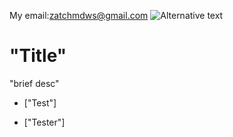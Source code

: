 My email:zatchmdws@gmail.com ![Alternative text](https://avatars1.githubusercontent.com/u/59651796?v=4)

# "Title"

"brief desc"

- ["Test"]

- ["Tester"]

